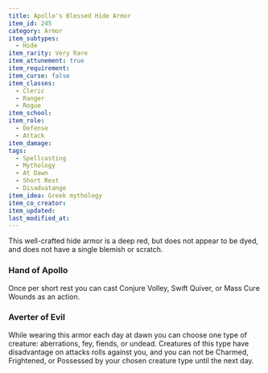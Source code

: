 ```yaml
---
title: Apollo's Blessed Hide Armor
item_id: 245
category: Armor
item_subtypes:
  - Hide
item_rarity: Very Rare
item_attunement: true
item_requirement:
item_curse: false
item_classes:
  - Cleric
  - Ranger
  - Rogue
item_school:
item_role:
  - Defense
  - Attack
item_damage:
tags:
  - Spellcasting
  - Mythology
  - At Dawn
  - Short Rest
  - Disadvatange
item_idea: Greek mythology
item_co_creator:
item_updated:
last_modified_at:
---
```


This well-crafted hide armor is a deep red, but does not appear to be dyed, and does not have a single blemish or scratch.

### Hand of Apollo

Once per short rest you can cast <magic-spell>Conjure Volley</magic-spell>, <magic-spell>Swift Quiver</magic-spell>, or <magic-spell>Mass Cure Wounds</magic-spell> as an action. 

### Averter of Evil

While wearing this armor each day at dawn you can choose one type of creature: aberrations, fey, fiends, or undead. Creatures of this type have disadvantage on attacks rolls against you, and you can not be Charmed, Frightened, or Possessed by your chosen creature type until the next day.
